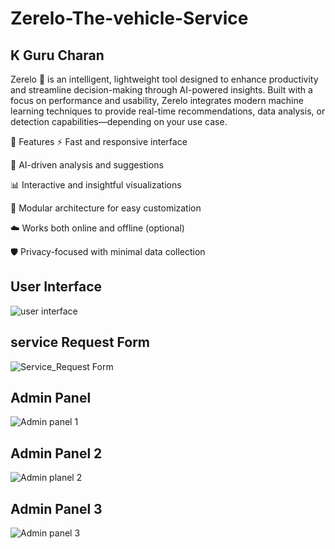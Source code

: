 # Zerelo-The-vehicle-Service
## K Guru Charan 
Zerelo 🚗 is an intelligent, lightweight tool designed to enhance productivity and streamline decision-making through AI-powered insights. Built with a focus on performance and usability, Zerelo integrates modern machine learning techniques to provide real-time recommendations, data analysis, or detection capabilities—depending on your use case.


🚀 Features
⚡ Fast and responsive interface

🤖 AI-driven analysis and suggestions

📊 Interactive and insightful visualizations

🧠 Modular architecture for easy customization

☁️ Works both online and offline (optional)

🛡️ Privacy-focused with minimal data collection



## User Interface
![user interface](https://github.com/user-attachments/assets/e45edbe5-33db-4d4a-96a0-b4247b094e8e)

## service Request Form
![Service_Request Form](https://github.com/user-attachments/assets/baaf695e-9997-4040-917d-caa95923fae4)

## Admin Panel
![Admin panel 1](https://github.com/user-attachments/assets/d73bbfc8-d282-4fac-8833-4aa10001d4af)

## Admin Panel 2
![Admin planel 2](https://github.com/user-attachments/assets/c0eb59db-5987-43f1-9fba-bf272fcd83c2)

## Admin Panel 3
![Admin panel 3](https://github.com/user-attachments/assets/9b4e7537-2af6-48ba-8b3f-fc14486d46fc)
